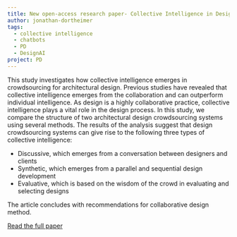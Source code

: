 ```yaml
---
title: New open-access research paper- Collective Intelligence in Design Crowdsourcing
author: jonathan-dortheimer
tags:
  - collective intelligence
  - chatbots
  - PD
  - DesignAI
project: PD
---
```


This study investigates how collective intelligence emerges in crowdsourcing for architectural design. Previous studies have revealed that collective intelligence emerges from the collaboration and can outperform individual intelligence. As design is a highly collaborative practice, collective intelligence plays a vital role in the design process. In this study, we compare the structure of two architectural design crowdsourcing systems using several methods. The results of the analysis suggest that design crowdsourcing systems can give rise to the following three types of collective intelligence:

<ul>
<li>Discussive, which emerges from a conversation between designers and clients</li>
    <li>Synthetic, which emerges from a parallel and sequential design development</li>
    <li>Evaluative, which is based on the wisdom of the crowd in evaluating and selecting designs</li>
</ul>
The article concludes with recommendations for collaborative design method.

<a href="https://www.mdpi.com/2227-7390/10/4/539">Read the full paper</a>